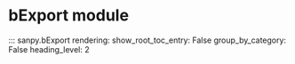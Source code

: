 # bExport module
::: sanpy.bExport
    rendering:
		show_root_toc_entry: False
		group_by_category: False
		heading_level: 2
